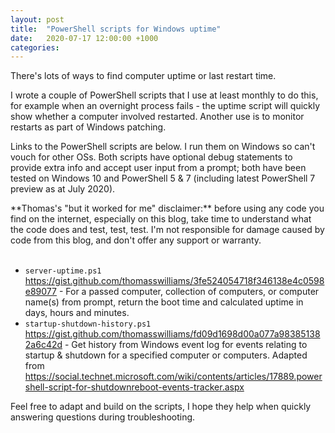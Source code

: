 ```yaml
---
layout: post
title:  "PowerShell scripts for Windows uptime"
date:   2020-07-17 12:00:00 +1000
categories:
---
```

There's lots of ways to find computer uptime or last restart time.

I wrote a couple of PowerShell scripts that I use at least monthly to do this, for example when an overnight process fails - the uptime script will quickly show whether a computer involved restarted. Another use is to monitor restarts as part of Windows patching.

Links to the PowerShell scripts are below. I run them on Windows so can't vouch for other OSs. Both scripts have optional debug statements to provide extra info and accept user input from a prompt; both have been tested on Windows 10 and PowerShell 5 & 7 (including latest PowerShell 7 preview as at July 2020).

<div markdown="1" class="note">
**Thomas's "but it worked for me" disclaimer:** before using any code you find on the internet, especially on this blog, take time to understand what the code does and test, test, test. I'm not responsible for damage caused by code from this blog, and don't offer any support or warranty.
</div>
<br/>

- `server-uptime.ps1` <https://gist.github.com/thomasswilliams/3fe524054718f346138e4c0598e89077> - For a passed computer, collection of computers, or computer name(s) from prompt, return the boot time and calculated uptime in days, hours and minutes.
- `startup-shutdown-history.ps1` <https://gist.github.com/thomasswilliams/fd09d1698d00a077a983851382a6c42d> - Get history from Windows event log for events relating to startup & shutdown for a specified computer or computers. Adapted from <https://social.technet.microsoft.com/wiki/contents/articles/17889.powershell-script-for-shutdownreboot-events-tracker.aspx>

Feel free to adapt and build on the scripts, I hope they help when quickly answering questions during troubleshooting.
